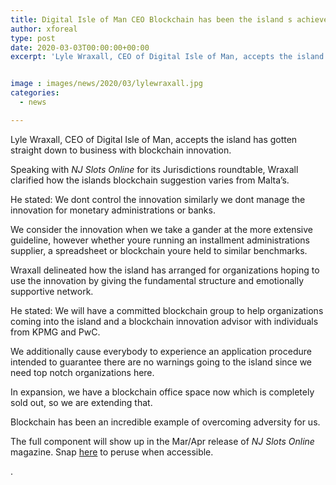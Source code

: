 ```yaml
---
title: Digital Isle of Man CEO Blockchain has been the island s achievement story
author: xforeal 
type: post
date: 2020-03-03T00:00:00+00:00
excerpt: 'Lyle Wraxall, CEO of Digital Isle of Man, accepts the island has gotten straight down to business with blockchain technology '


image : images/news/2020/03/lylewraxall.jpg
categories:
  - news

---
```

Lyle Wraxall, CEO of Digital Isle of Man, accepts the island has gotten straight down to business with blockchain innovation. 

Speaking with _NJ Slots Online_ for its Jurisdictions roundtable, Wraxall clarified how the islands blockchain suggestion varies from Malta&#8217;s. 

He stated: We dont control the innovation similarly we dont manage the innovation for monetary administrations or banks. 

We consider the innovation when we take a gander at the more extensive guideline, however whether youre running an installment administrations supplier, a spreadsheet or blockchain youre held to similar benchmarks. 

Wraxall delineated how the island has arranged for organizations hoping to use the innovation by giving the fundamental structure and emotionally supportive network. 

He stated: We will have a committed blockchain group to help organizations coming into the island and a blockchain innovation advisor with individuals from KPMG and PwC. 

We additionally cause everybody to experience an application procedure intended to guarantee there are no warnings going to the island since we need top notch organizations here. 

In expansion, we have a blockchain office space now which is completely sold out, so we are extending that. 

Blockchain has been an incredible example of overcoming adversity for us. 

The full component will show up in the Mar/Apr release of _NJ Slots Online_ magazine. Snap [here][1] to peruse when accessible. 

.

 [1]: #